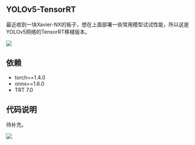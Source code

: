 ## YOLOv5-TensorRT
最近收到一块Xavier-NX的板子，想在上面部署一些常用模型试试性能，所以这是YOLOv5网络的TensorRT移植版本。

![](https://pengzhihui-markdown.oss-cn-shanghai.aliyuncs.com/img/20200818103217.png)

## 依赖

* torch==1.4.0 
* onnx==1.6.0 
* TRT 7.0

## 代码说明

待补充。

![](https://pengzhihui-markdown.oss-cn-shanghai.aliyuncs.com/img/20200818103132.png)